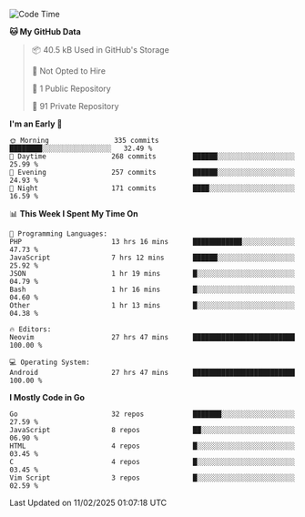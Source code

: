 
<!--START_SECTION:waka-->
![Code Time](http://img.shields.io/badge/Code%20Time-5%2C707%20hrs%2043%20mins-blue)

**🐱 My GitHub Data** 

> 📦 40.5 kB Used in GitHub's Storage 
 > 
> 🚫 Not Opted to Hire
 > 
> 📜 1 Public Repository 
 > 
> 🔑 91 Private Repository 
 > 
**I'm an Early 🐤** 

```text
🌞 Morning                335 commits         ████████░░░░░░░░░░░░░░░░░   32.49 % 
🌆 Daytime                268 commits         ██████░░░░░░░░░░░░░░░░░░░   25.99 % 
🌃 Evening                257 commits         ██████░░░░░░░░░░░░░░░░░░░   24.93 % 
🌙 Night                  171 commits         ████░░░░░░░░░░░░░░░░░░░░░   16.59 % 
```


📊 **This Week I Spent My Time On** 

```text
💬 Programming Languages: 
PHP                      13 hrs 16 mins      ████████████░░░░░░░░░░░░░   47.73 % 
JavaScript               7 hrs 12 mins       ██████░░░░░░░░░░░░░░░░░░░   25.92 % 
JSON                     1 hr 19 mins        █░░░░░░░░░░░░░░░░░░░░░░░░   04.79 % 
Bash                     1 hr 16 mins        █░░░░░░░░░░░░░░░░░░░░░░░░   04.60 % 
Other                    1 hr 13 mins        █░░░░░░░░░░░░░░░░░░░░░░░░   04.38 % 

🔥 Editors: 
Neovim                   27 hrs 47 mins      █████████████████████████   100.00 % 

💻 Operating System: 
Android                  27 hrs 47 mins      █████████████████████████   100.00 % 
```

**I Mostly Code in Go** 

```text
Go                       32 repos            ███████░░░░░░░░░░░░░░░░░░   27.59 % 
JavaScript               8 repos             ██░░░░░░░░░░░░░░░░░░░░░░░   06.90 % 
HTML                     4 repos             █░░░░░░░░░░░░░░░░░░░░░░░░   03.45 % 
C                        4 repos             █░░░░░░░░░░░░░░░░░░░░░░░░   03.45 % 
Vim Script               3 repos             █░░░░░░░░░░░░░░░░░░░░░░░░   02.59 % 
```




 Last Updated on 11/02/2025 01:07:18 UTC
<!--END_SECTION:waka-->
